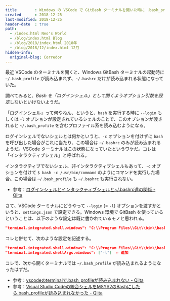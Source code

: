 ```yaml
---
title        : Windows の VSCode で GitBash ターミナルを開いた時に .bash_profile が読み込まれない
created      : 2018-12-25
last-modified: 2018-12-25
header-date  : true
path:
  - /index.html Neo's World
  - /blog/index.html Blog
  - /blog/2018/index.html 2018年
  - /blog/2018/12/index.html 12月
hidden-info:
  original-blog: Corredor
---
```


最近 VSCode のターミナルを開くと、Windows GitBash ターミナルの起動時に `~/.bash_profile` が読み込まれず、`~/.bashrc` だけが読み込まれる状態になっていた。

調べてみると、*Bash を「ログインシェル」として開くようオプション引数を設定*しないといけないようだ。

「ログインシェル」って何やねん、というと、`bash` を実行する時に `--login` もしくは `-l` オプションが設定されているシェルのことで、このオプションが渡されると `~/.bash_profile` を含むプロファイル系を読み込むようになる。

ログインシェルでないシェルとは何かというと、`-c` オプションを付けずに `bash` を呼び出した場合がこれに当たり、この場合は `~/.bashrc` のみが読み込まれるようだ。VSCode ターミナルはこの状態になっていたというワケだ。コレは「インタラクティブシェル」と呼ばれる。

インタラクティブでないシェル、非インタラクティブシェルもあって、`-c` オプションを付けて `$ bash -c /usr/bin/command` のようにコマンドを実行した場合。この場合は `~/.bash_profile` も `~/.bashrc` も実行されない。

- 参考：[ログインシェルとインタラクティブシェルと~/.bashrc達の関係 - Qiita](https://qiita.com/incep/items/7e5760de0c2c748296aa)

さて、VSCode ターミナルにどうやって `--login` (= `-l`) オプションを渡すかというと、`settings.json` で設定できる。Windows 環境で GitBash を使っているということは、以下のような設定は既に書かれているモノと思われる。

```json
"terminal.integrated.shell.windows": "C:\\Program Files\\Git\\bin\\bash.exe"
```

コレと併せて、次のような設定を記述する。

```json
"terminal.integrated.shell.windows": "C:\\Program Files\\Git\\bin\\bash.exe",
"terminal.integrated.shellArgs.windows": ["-l"]  ← 追加
```

コレで、次から開くターミナルでは `~/.bash_profile` が読み込まれるようになったはずだ。

- 参考：[vscodeのterminalで.bash_profileが読み込まれない - Qiita](https://qiita.com/hikaruworld@github/items/bbe7718874bf1fa9e940)
- 参考：[Visual Studio Codeの統合シェルをMSYS2のBashにしたら.bash_profileが読み込まれなかった - Qiita](https://qiita.com/catfist/items/ea925fb9e0ba5c0ba9f3)
